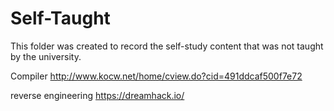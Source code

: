 # Self-Taught
This folder was created to record the self-study content that was not taught by the university.


Compiler
http://www.kocw.net/home/cview.do?cid=491ddcaf500f7e72

reverse engineering
https://dreamhack.io/
